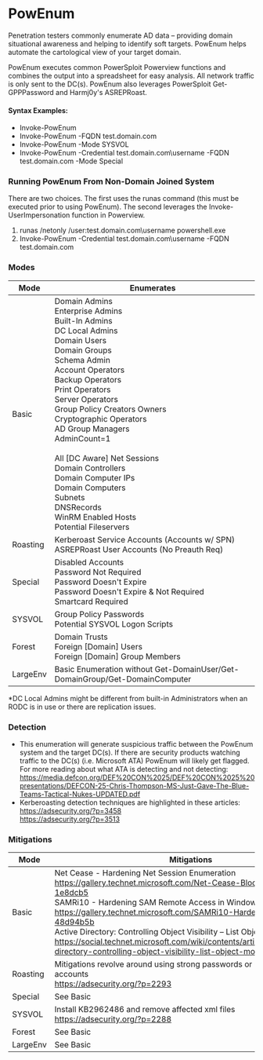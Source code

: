 # PowEnum

Penetration testers commonly enumerate AD data – providing domain situational awareness and helping to identify soft targets.  PowEnum helps automate the cartological view of your target domain.

PowEnum executes common PowerSploit Powerview functions and combines the output into a spreadsheet for easy analysis. All network traffic is only sent to the DC(s). PowEnum also leverages PowerSploit Get-GPPPassword and Harmj0y's ASREPRoast.

#### Syntax Examples:
  - Invoke-PowEnum
  - Invoke-PowEnum -FQDN test.domain.com
  - Invoke-PowEnum -Mode SYSVOL
  - Invoke-PowEnum -Credential test.domain.com\username -FQDN test.domain.com -Mode Special

### Running PowEnum From Non-Domain Joined System
There are two choices. The first uses the runas command (this must be executed prior to using PowEnum). The second leverages the Invoke-UserImpersonation function in Powerview.
1) runas /netonly /user:test.domain.com\username powershell.exe
2) Invoke-PowEnum -Credential test.domain.com\username -FQDN test.domain.com

### Modes

| Mode | Enumerates |
| ------ | ------ |
| Basic | Domain Admins<br>Enterprise Admins<br>Built-In Admins<br>DC Local Admins <br>Domain Users<br>Domain Groups<br>Schema Admin<br>Account Operators<br>Backup Operators<br>Print Operators<br>Server Operators<br>Group Policy Creators Owners<br>Cryptographic Operators<br>AD Group Managers<br>AdminCount=1<br><br>All [DC Aware] Net Sessions<br>Domain Controllers<br>Domain Computer IPs<br>Domain Computers<br>Subnets<br>DNSRecords<br>WinRM Enabled Hosts<br>Potential Fileservers |
| Roasting | Kerberoast Service Accounts (Accounts w/ SPN)<br>ASREPRoast User Accounts (No Preauth Req) |
| Special | Disabled Accounts<br>Password Not Required<br>Password Doesn't Expire<br>Password Doesn't Expire & Not Required <br>Smartcard Required |
| SYSVOL | Group Policy Passwords<br>Potential SYSVOL Logon Scripts|
| Forest | Domain Trusts<br>Foreign [Domain] Users<br>Foreign [Domain] Group Members|
| LargeEnv | Basic Enumeration without Get-DomainUser/Get-DomainGroup/Get-DomainComputer |

*DC Local Admins might be different from built-in Administrators when an RODC is in use or there are replication issues.

### Detection
  - This enumeration will generate suspicious traffic between the PowEnum system and the target DC(s). If there are security products watching traffic to the DC(s) (i.e. Microsoft ATA) PowEnum will likely get flagged. For more reading about what ATA is detecting and not detecting:<br>https://media.defcon.org/DEF%20CON%2025/DEF%20CON%2025%20presentations/DEFCON-25-Chris-Thompson-MS-Just-Gave-The-Blue-Teams-Tactical-Nukes-UPDATED.pdf
  - Kerberoasting detection techniques are highlighted in these articles:<br>https://adsecurity.org/?p=3458<br>https://adsecurity.org/?p=3513 

### Mitigations
| Mode | Mitigations |
| ------ | ------ |
| Basic | Net Cease - Hardening Net Session Enumeration<br>https://gallery.technet.microsoft.com/Net-Cease-Blocking-Net-1e8dcb5<br>SAMRi10 - Hardening SAM Remote Access in Windows 10/Server 2016<br>https://gallery.technet.microsoft.com/SAMRi10-Hardening-Remote-48d94b5b<br>Active Directory: Controlling Object Visibility – List Object Mode<br>https://social.technet.microsoft.com/wiki/contents/articles/29558.active-directory-controlling-object-visibility-list-object-mode.aspx |
| Roasting | Mitigations revolve around using strong passwords or GMSA for affected accounts<br>https://adsecurity.org/?p=2293 |
| Special | See Basic  |
| SYSVOL | Install KB2962486  and remove affected xml files<br>https://adsecurity.org/?p=2288  |
| Forest | See Basic |
| LargeEnv | See Basic |
